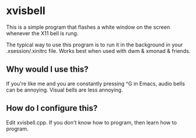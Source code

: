 xvisbell
========

This is a simple program that flashes a white window on the screen whenever the
X11 bell is rung.

The typical way to use this program is to run it in the background in your
.xsession/.xinitrc file. Works best when used with dwm & xmonad & friends.

Why would I use this?
----------------------

If you're like me and you are constantly pressing ^G in Emacs, audio bells can
be annoying. Visual bells are less annoying.

How do I configure this?
------------------------

Edit xvisbell.cpp. If you don't know how to program, then learn how to program.
